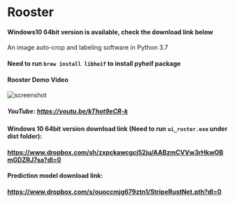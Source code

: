 # Rooster
#### Windows10 64bit version is available, check the download link below
An image auto-crop and labeling software in Python 3.7
#### Need to run ```brew install libheif``` to install pyheif package


#### Rooster Demo Video
![screenshot](https://raw.githubusercontent.com/12HuYang/Rooster/master/rusterdemo.gif)
##### YouTube: https://youtu.be/kThot9eCR-k

#### Windows 10 64bit version download link (Need to run ```ui_roster.exe``` under dist folder):
#### https://www.dropbox.com/sh/zxpckawcgcj52ju/AABzmCVVw3rHkwOBmGDZRJ7sa?dl=0 


#### Prediction model download link:
#### https://www.dropbox.com/s/ouoccmjg679ztn1/StripeRustNet.pth?dl=0

